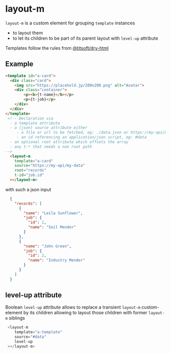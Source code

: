 # layout-m

 `layout-m` is a custom element for grouping `template` instances
 - to layout them
 - to let its children to be part of its parent layout with `level-up` attribute

Templates follow the rules from [@titsoft/dry-html](https://github.com/thipages/dry-html)

## Example

```html
<template id="a-card">
  <div class="card">
    <img src="https://placehold.jp/200x200.png" alt="Avatar">
    <div class="container">
        <p><b>{t-name}</b></p> 
        <p>{t-job}</p> 
    </div>
  </div>
</template>
 <!-- Declaration via
  - a template attribute
  - a (json) source attribute either
     - a file or url to be fetched, eg: ./data.json or https://my-api/my-data
     - an id referencing an application/json script, eg: #data
  - an optional root attribute which offsets the array
  - any t-* that needs a non root path
-->
  <layout-m
    template="a-card"
    source="https://my-api/my-data"
    root="records"
    t-id="job.id"
  ></layout-m>
```
with such a json input
```json
  {
    "records": [
      {
        "name": "Leila Sunflower",
        "job": {
          "id": 1,
          "name": "Soil Mender"
        }
      },
      {
        "name": "John Green",
        "job": {
          "id": 2,
          "name": "Industry Mender"
        }
      }
    ]
  }
```

## level-up attribute

Boolean `level-up` attribute allows to replace a transient `layout-m` custom-element by its children allowing to layout those children with former `layout-m` siblings

```javascript
 <layout-m
    template="a-template"
    source="#data"
    level-up
 ></layout-m>
```

